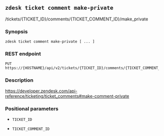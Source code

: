 ## `zdesk ticket comment make-private`

/tickets/{TICKET_ID}/comments/{TICKET_COMMENT_ID}/make_private

### Synopsis

    zdesk ticket comment make-private [ ... ]

### REST endpoint

    PUT https://{HOSTNAME}/api/v2/tickets/{TICKET_ID}/comments/{TICKET_COMMENT_ID}/make_private

### Description

https://developer.zendesk.com/api-reference/ticketing/ticket_comments#make-comment-private

### Positional parameters

* `TICKET_ID`

* `TICKET_COMMENT_ID`

